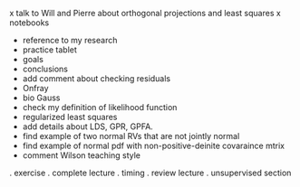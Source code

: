 x talk to Will and Pierre about orthogonal projections and least squares
x notebooks
- reference to my research
- practice tablet
- goals
- conclusions
- add comment about checking residuals
- Onfray
- bio Gauss
- check my definition of likelihood function
- regularized least squares
- add details about LDS, GPR, GPFA.
- find example of two normal RVs that are not jointly normal
- find example of normal pdf with non-positive-deinite covaraince mtrix
- comment Wilson teaching style

. exercise
. complete lecture
. timing
. review lecture
. unsupervised section

